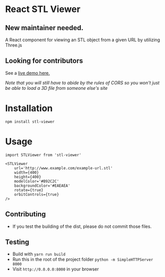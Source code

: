 # React STL Viewer

## New maintainer needed.

A React component for viewing an STL object from a given URL by utilizing Three.js

## Looking for contributors

See a <a href="http://chiedolabs.github.io/react-stl-viewer/" target="_blank">live demo here.</a>

*Note that you will still have to abide by the rules of CORS so you won't just be able to load a 3D file from someone else's site*

# Installation

	npm install stl-viewer

# Usage
	import STLViewer from 'stl-viewer'
	
	<STLViewer
   		url='http://www.example.com/example-url.stl'
    	width={400}
   		height={400}
    	modelColor='#B92C2C'
    	backgroundColor='#EAEAEA'
    	rotate={true}
    	orbitControls={true}
  	/>

## Contributing

- If you test the building of the dist, please do not commit those files.

## Testing

- Build with `yarn run build`
- Run this in the root of the project folder `python -m SimpleHTTPServer 8000`
- Visit `http://0.0.0.0:8000` in your browser
